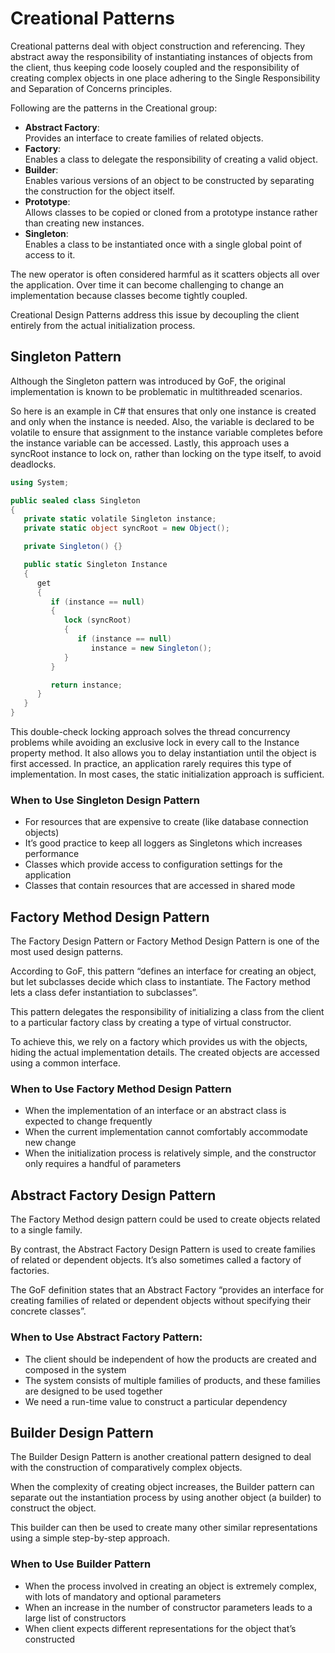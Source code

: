 # Creational Patterns

Creational patterns deal with object construction and referencing. They abstract away the responsibility of instantiating instances of objects from the client, thus keeping code loosely coupled and the responsibility of creating complex objects in one place adhering to the Single Responsibility and Separation of Concerns principles. 

Following are the patterns in the Creational group: 

* **Abstract Factory**:  
Provides an interface to create families of related objects. 
* **Factory**:   
Enables a class to delegate the responsibility of creating a valid object. 
* **Builder**:   
Enables various versions of an object to be constructed by separating the construction for the object itself. 
* **Prototype**:   
Allows classes to be copied or cloned from a prototype instance rather than creating new instances. 
* **Singleton**:   
Enables a class to be instantiated once with a single global point of access to it.

The new operator is often considered harmful as it scatters objects all over the application. Over time it can become challenging to change an implementation because classes become tightly coupled.

Creational Design Patterns address this issue by decoupling the client entirely from the actual initialization process.

## Singleton Pattern 
Although the Singleton pattern was introduced by GoF, the original implementation is known to be problematic in multithreaded scenarios.

So here is an example in C# that ensures that only one instance is created and only when the instance is needed. Also, the variable is declared to be volatile to ensure that assignment to the instance variable completes before the instance variable can be accessed. Lastly, this approach uses a syncRoot instance to lock on, rather than locking on the type itself, to avoid deadlocks.

```c#
using System;

public sealed class Singleton
{
   private static volatile Singleton instance;
   private static object syncRoot = new Object();

   private Singleton() {}

   public static Singleton Instance
   {
      get 
      {
         if (instance == null) 
         {
            lock (syncRoot) 
            {
               if (instance == null) 
                  instance = new Singleton();
            }
         }

         return instance;
      }
   }
}
```
This double-check locking approach solves the thread concurrency problems while avoiding an exclusive lock in every call to the Instance property method. It also allows you to delay instantiation until the object is first accessed. In practice, an application rarely requires this type of implementation. In most cases, the static initialization approach is sufficient.

### When to Use Singleton Design Pattern
* For resources that are expensive to create (like database connection objects)
* It’s good practice to keep all loggers as Singletons which increases performance
* Classes which provide access to configuration settings for the application
* Classes that contain resources that are accessed in shared mode


## Factory Method Design Pattern

The Factory Design Pattern or Factory Method Design Pattern is one of the most used design patterns.

According to GoF, this pattern “defines an interface for creating an object, but let subclasses decide which class to instantiate. The Factory method lets a class defer instantiation to subclasses”.

This pattern delegates the responsibility of initializing a class from the client to a particular factory class by creating a type of virtual constructor.

To achieve this, we rely on a factory which provides us with the objects, hiding the actual implementation details. The created objects are accessed using a common interface.

### When to Use Factory Method Design Pattern
* When the implementation of an interface or an abstract class is expected to change frequently
* When the current implementation cannot comfortably accommodate new change
* When the initialization process is relatively simple, and the constructor only requires a handful of parameters

## Abstract Factory Design Pattern

The Factory Method design pattern could be used to create objects related to a single family.

By contrast, the Abstract Factory Design Pattern is used to create families of related or dependent objects. It’s also sometimes called a factory of factories.

The GoF definition states that an Abstract Factory “provides an interface for creating families of related or dependent objects without specifying their concrete classes”.

### When to Use Abstract Factory Pattern:
* The client should be independent of how the products are created and composed in the system
* The system consists of multiple families of products, and these families are designed to be used together
* We need a run-time value to construct a particular dependency

## Builder Design Pattern

The Builder Design Pattern is another creational pattern designed to deal with the construction of comparatively complex objects.

When the complexity of creating object increases, the Builder pattern can separate out the instantiation process by using another object (a builder) to construct the object.

This builder can then be used to create many other similar representations using a simple step-by-step approach.

### When to Use Builder Pattern
* When the process involved in creating an object is extremely complex, with lots of mandatory and optional parameters
* When an increase in the number of constructor parameters leads to a large list of constructors
* When client expects different representations for the object that’s constructed

